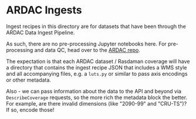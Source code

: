 # ARDAC Ingests

Ingest recipes in this directory are for datasets that have been through the ARDAC Data Ingest Pipeline.

As such, there are no pre-processing Jupyter notebooks here. For pre-processing and data QC, head over to the [ARDAC repo](https://github.com/ua-snap/ardac-curation).

The expectation is that each ARDAC dataset / Rasdaman coverage will have a directory that contains the ingest recipe JSON that includes a WMS style and all accompanying files, e.g. a `luts.py` or similar to pass axis encodings or other metadata.

Also - we can pass information about the data to the API and beyond via `DescribeCoverage` requests, so the more rich the metadata block the better. For example, are there invalid dimensions (like "2090-99" and "CRU-TS")? If so, encode those!
